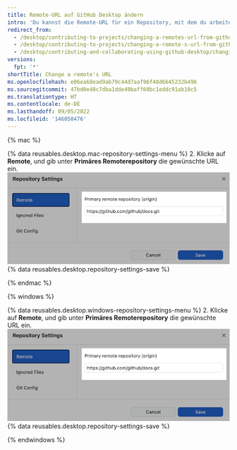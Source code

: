 ```yaml
---
title: Remote-URL auf GitHub Desktop ändern
intro: 'Du kannst die Remote-URL für ein Repository, mit dem du arbeitest, in {% data variables.product.prodname_desktop %} ändern. Dies ist möglicherweise erforderlich, wenn das Repository umbenannt oder der Benutzername oder die Organisation, dem bzw. der das Repository gehört, geändert wurde.'
redirect_from:
  - /desktop/contributing-to-projects/changing-a-remotes-url-from-github-desktop
  - /desktop/contributing-to-projects/changing-a-remote-s-url-from-github-desktop
  - /desktop/contributing-and-collaborating-using-github-desktop/changing-a-remotes-url-from-github-desktop
versions:
  fpt: '*'
shortTitle: Change a remote's URL
ms.openlocfilehash: e06ea68ead9ab79c44d7aaf96f48d6645232b496
ms.sourcegitcommit: 47bd0e48c7dba1dde49baff60bc1eddc91ab10c5
ms.translationtype: HT
ms.contentlocale: de-DE
ms.lasthandoff: 09/05/2022
ms.locfileid: '146058476'
---
```

{% mac %}

{% data reusables.desktop.mac-repository-settings-menu %}
2. Klicke auf **Remote**, und gib unter **Primäres Remoterepository** die gewünschte URL ein.
![Feld „Primäres Remoterepository“](/assets/images/help/desktop/repository-settings-remote.png) {% data reusables.desktop.repository-settings-save %}

{% endmac %}

{% windows %}

{% data reusables.desktop.windows-repository-settings-menu %}
2. Klicke auf **Remote**, und gib unter **Primäres Remoterepository** die gewünschte URL ein.
![Feld „Primäres Remoterepository“](/assets/images/help/desktop/repository-settings-remote.png) {% data reusables.desktop.repository-settings-save %}

{% endwindows %}
